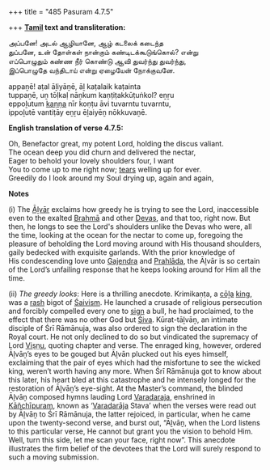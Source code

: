 +++
title = "485 Pasuram 4.7.5"

+++
**[Tamil](/definition/tamil#history "show Tamil definitions") text and transliteration:**

அப்பனே! அடல் ஆழியானே, ஆழ் கடலைக் கடைந்த  
துப்பனே, உன் தோள்கள் நான்கும் கண்டிடக்கூடுங்கொல்? என்று  
எப்பொழுதும் கண்ண நீர் கொண்டு ஆவி துவர்ந்து துவர்ந்து,  
இப்பொழுதே வந்திடாய் என்று ஏழையேன் நோக்குவனே.

appaṉē! aṭal āḻiyāṉē, āḻ kaṭalaik kaṭainta  
tuppaṉē, uṉ tōḷkaḷ nāṉkum kaṇṭiṭakkūṭuṅkol? eṉṟu  
eppoḻutum [kaṇṇa](/definition/kanna#history "show kaṇṇa definitions") nīr koṇṭu āvi tuvarntu tuvarntu,  
ippoḻutē vantiṭāy eṉṟu ēḻaiyēṉ nōkkuvaṉē.

**English translation of verse 4.7.5:**

Oh, Benefactor great, my potent Lord, holding the discus valiant.  
The ocean deep you did churn and delivered the nectar,  
Eager to behold your lovely shoulders four, I want  
You to come up to me right now; [tears](/definition/tear#history "show tears definitions") welling up for ever.  
Greedily do I look around my Soul drying up, again and again,

**Notes**

\(i\) The [Āḻvār](/definition/aḻvar#vaishnavism "show Āḻvār definitions") exclaims how greedy he is trying to see the Lord, inaccessible even to the exalted [Brahmā](/definition/brahma#vaishnavism "show Brahmā definitions") and other [Devas](/definition/deva#vaishnavism "show Devas definitions"), and that too, right now. But then, he longs to see the Lord's shoulders unlike the Devas who were, all the time, looking at the ocean for the nectar to come up, foregoing the pleasure of beholding the Lord moving around with His thousand shoulders, gaily bedecked with exquisite garlands. With the prior knowledge of  
His condescending love unto [Gajendra](/definition/gajendra#vaishnavism "show Gajendra definitions") and [Prahlāda](/definition/prahlada#vaishnavism "show Prahlāda definitions"), the Āḻvār is so certain of the Lord’s unfailing response that he keeps looking around for Him all the time.

\(ii\) *The greedy looks*: Here is a thrilling anecdote. Krimikaṇṭa, a [cōḻa](/definition/cola#history "show cōḻa definitions") [king](/definition/king#history "show king definitions"), was a [rash](/definition/ras#history "show rash definitions") bigot of [Śaivism](/definition/shaivism#history "show Śaivism definitions"). He launched a crusade of religious persecution and forcibly compelled every one to [sign](/definition/sign#history "show sign definitions") a bull, he had proclaimed, to the effect that there was no other God but [Śiva](/definition/shiva#vaishnavism "show Śiva definitions"). Kūrat-tāḻvāṉ, an intimate disciple of Śrī Rāmānuja, was also ordered to sign the declaration in the Royal court. He not only declined to do so but vindicated the supremacy of Lord [Viṣṇu](/definition/vishnu#vaishnavism "show Viṣṇu definitions"), quoting chapter and verse. The enraged king, however, ordered Āḻvāṉ’s eyes to be gouged but Āḻvān plucked out his eyes himself, exclaiming that the pair of eyes which had the misfortune to see the wicked king, weren’t worth having any more. When Śrī Rāmānuja got to know about this later, his heart bled at this catastrophe and he intensely longed for the restoration of Āḻvāṉ’s eye-sight. At the Master’s command, the blinded Āḻvāṉ composed hymns lauding Lord [Varadaraja](/definition/varadaraja#history "show Varadaraja definitions"), enshrined in [Kāñchīpuram](/definition/kancipura#vaishnavism "show Kāñchīpuram definitions"), known as ‘[Varadarāja](/definition/varadaraja#history "show Varadarāja definitions") Stava’ when the verses were read out by Āḻvāṉ to Śrī Rāmānuja, the latter rejoiced, in particular, when he came upon the twenty-second verse, and burst out, “Āḻvāṉ, when the Lord listens to this particular verse, He cannot but grant you the vision to behold Him. Well, turn this side, let me scan your face, right now”. This anecdote illustrates the firm belief of the devotees that the Lord will surely respond to such a moving submission.


